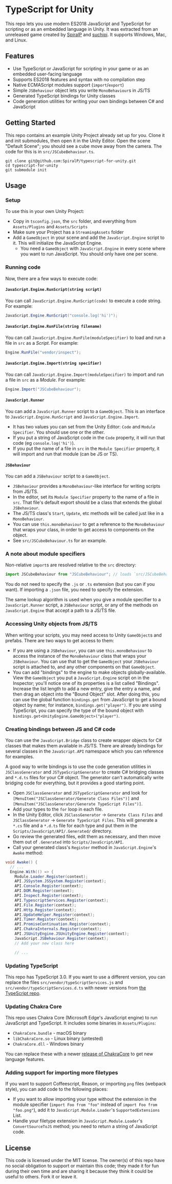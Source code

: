 # TypeScript for Unity

This repo lets you use modern ES2018 JavaScript and TypeScript for scripting or as an embedded language in Unity. It was extracted from an unreleased game created by [SpiralP](http://github.com/SpiralP) and [suchipi](http://github.com/suchipi). It supports Windows, Mac, and Linux.

## Features

- Use TypeScript or JavaScript for scripting in your game or as an embedded user-facing language
- Supports ES2018 features and syntax with no compilation step
- Native ECMAScript modules support (`import`/`export`)
- Simple `JSBehaviour` object lets you write `MonoBehaviour`s in JS/TS
- Generated TypeScript bindings for Unity classes
- Code generation utilities for writing your own bindings between C# and JavaScript

## Getting Started

This repo contains an example Unity Project already set up for you. Clone it and init submodules, then open it in the Unity Editor.
Open the scene "Default Scene"; you should see a cube move away from the camera. The code for this is in `src/JSCubeBehaviour.ts`.

```
git clone git@github.com:SpiralP/typescript-for-unity.git
cd typescript-for-unity
git submodule init
```

## Usage

### Setup

To use this in your own Unity Project:

- Copy in `tsconfig.json`, the `src` folder, and everything from `Assets/Plugins` and `Assets/Scripts`
- Make sure your Project has a `StreamingAssets` folder
- Add a `GameObject` in your scene and add the `JavaScript.Engine` script to it. This will initialize the JavaScript Engine.
  - You need a `GameObject` with `JavaScript.Engine` in every scene where you want to run JavaScript. You should only have one per scene.

### Running code

Now, there are a few ways to execute code:

#### `JavaScript.Engine.RunScript(string script)`

You can call `JavaScript.Engine.RunScript(code)` to execute a code string. For example:

```cs
JavaScript.Engine.RunScript("console.log('hi')");
```

#### `JavaScript.Engine.RunFile(string filename)`

You can call `JavaScript.Engine.RunFile(moduleSpecifier)` to load and run a file in `src` as a _Script_. For example:

```cs
Engine.RunFile("vendor/inspect");
```

#### `JavaScript.Engine.Import(string specifier)`

You can call `JavaScript.Engine.Import(moduleSpecifier)` to import and run a file in `src` as a _Module_. For example:

```cs
Engine.Import("JSCubeBehaviour");
```

#### `JavaScript.Runner`

You can add a `JavaScript.Runner` script to a `GameObject`. This is an interface to `JavaScript.Engine.RunScript` and `JavaScript.Engine.Import`.

- It has two values you can set from the Unity Editor: `Code` and `Module Specifier`. You should use one or the other.
- If you put a string of JavaScript code in the `Code` property, it will run that code (eg `console.log('hi')`).
- If you put the name of a file in `src` in the `Module Specifier` property, it will import and run that module (can be JS or TS).

#### `JSBehaviour`

You can add a `JSBehaviour` script to a `GameObject`.

- `JSBehaviour` provides a `MonoBehaviour`-like interface for writing scripts from JS/TS.
- In the editor, set its `Module Specifier` property to the name of a file in `src`. That file's default export should be a class that extends the global `JSBehaviour`.
- The JS/TS class's `Start`, `Update`, etc methods will be called just like in a `MonoBehaviour`.
- You can use `this.monoBehaviour` to get a reference to the `MonoBehaviour` that wraps your class, in order to get access to components on the object.
- See `src/JSCubeBehaviour.ts` for an example.

### A note about module specifiers

Non-relative `import`s are resolved relative to the `src` directory:

```js
import JSCubeBehaviour from "JSCubeBehaviour"; // loads `src/JSCubeBehaviour.ts`
```

You do not need to specify the `.js` or `.ts` extension (but you can if you want). If importing a `.json` file, you need to specify the extension.

The same lookup algorithm is used when you give a module specifier to a `JavaScript.Runner` script, a `JSBehaviour` script, or any of the methods on `JavaScript.Engine` that accept a path to a JS/TS file.

### Accessing Unity objects from JS/TS

When writing your scripts, you may need access to Unity `GameObject`s and prefabs. There are two ways to get access to them:

* If you are using a `JSBehaviour`, you can use `this.monoBehaviour` to access the instance of the `MonoBehaviour` class that wraps your `JSBehaviour`. You can use that to get the `GameObject` your `JSBehaviour` script is attached to, and any other components on that `GameObject`.
* You can add "bindings" to the engine to make objects globally-available. View the `GameObject` you put a `JavaScript.Engine` script on in the Inspector; you'll notice one of its properties is a list called "Bindings". Increase the list length to add a new entry, give the entry a name, and then drag an object into the "Bound Object" slot. After doing this, you can use the global function `bindings.get` from JavaScript to get a bound object by name; for instance, `bindings.get("player")`. If you are using TypeScript, you can specify the type of the bound object with `bindings.get<UnityEngine.GameObject>("player")`.

### Creating bindings between JS and C# code

You can use the `JavaScript.Bridge` class to create wrapper objects for C# classes that makes them available in JS/TS. There are already bindings for several classes in the `JavaScript.API` namespace which you can reference for examples.

A good way to write bindings is to use the code generation utilities in `JSClassGenerator` and `JSTypeScriptGenerator` to create C# bridging classes and `*.d.ts` files for your C# object. The generator can't automatically write bridging code for everything, but it provides a good starting point.

- Open `JSClassGenerator` and `JSTypeScriptGenerator` and look for `[MenuItem("JSClassGenerator/Generate Class Files")]` and `[MenuItem("JSClassGenerator/Generate TypeScript Files")]`.
- Add your types to the `for` loop in each file.
- In the Unity Editor, click `JSClassGenerator` -> `Generate Class Files` and `JSClassGenerator` -> `Generate TypeScript Files`. This will generate a `*.cs` file and a `*.d.ts` file for each type and put them in the `Scripts/JavaScript/API/.Generated/` directory.
- Go review the generated files, edit them as necessary, and then move them out of `.Generated` into `Scripts/JavaScript/API`.
- Call your generated class's `Register` method in `JavaScript.Engine`'s `Awake` method:

```cs
void Awake() {
  // ...
  Engine.With(() => {
    Module.Loader.Register(context);
    API.JSSystem.JSSystem.Register(context);
    API.Console.Register(context);
    API.DOM.Register(context);
    API.Inspect.Register(context);
    API.TypescriptServices.Register(context);
    API.File.Register(context);
    API.Http.Register(context);
    API.UpdateHelper.Register(context);
    API.Timer.Register(context);
    API.PromiseContinuation.Register(context);
    API.ChakraInternals.Register(context);
    API.JSUnityEngine.JSUnityEngine.Register(context);
    JavaScript.JSBehaviour.Register(context);
    // Add your new class here

    // ...
```

### Updating TypeScript

This repo has TypeScript 3.0. If you want to use a different version, you can replace the files `src/vendor/typeScriptServices.js` and `src/vendor/typeScriptServices.d.ts` with newer versions from [the TypeScript repo](https://github.com/Microsoft/TypeScript/tree/master/lib).

### Updating Chakra Core

This repo uses Chakra Core (Microsoft Edge's JavaScript engine) to run JavaScript and TypeScript. It includes some binaries in `Assets/Plugins`:

- `ChakraCore.bundle` - macOS binary
- `libChakraCore.so` - Linux binary (untested)
- `ChakraCore.dll` - Windows binary

You can replace these with a newer [release of ChakraCore](https://github.com/Microsoft/ChakraCore/releases) to get new language features.

### Adding support for importing more filetypes

If you want to support Coffeescript, Reason, or importing `png` files (webpack style), you can add code to the following places:

- If you want to allow importing your type without the extension in the module specifier (`import Foo from "foo"` instead of `import Foo from "foo.png"`), add it to `JavaScript.Module.Loader`'s `SupportedExtensions` List.
- Handle your filetype extension in `JavaScript.Module.Loader`'s `ConvertSourceToJS` method; you need to return a string of JavaScript code.

## License

This code is licensed under the MIT license. The owner(s) of this repo have no social obligation to support or maintain this code; they made it for fun during their own time and are sharing it because they think it could be useful to others. Fork it or leave it.
